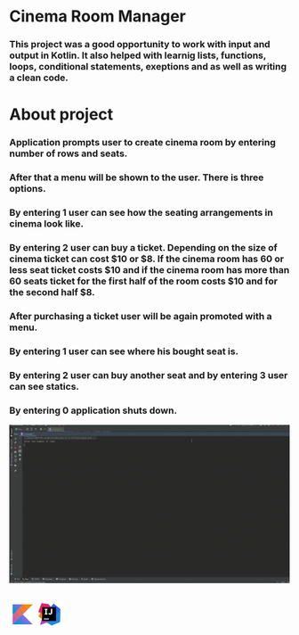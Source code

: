 # Cinema Room Manager

### This project was a good opportunity to work with input and output in Kotlin. It also helped with learnig lists, functions, loops, conditional statements, exeptions and as well as writing a clean code.

# About project
### Application prompts user to create cinema room by entering number of rows and seats.
### After that a menu will be shown to the user. There is three options. 
### By entering 1 user can see how the seating arrangements in cinema look like.
### By entering 2 user can buy a ticket. Depending on the size of cinema ticket can cost $10 or $8. If the cinema room has 60 or less seat ticket costs $10 and if the cinema room has more than 60 seats ticket for the first half of the room costs $10 and for the second half $8.
### After purchasing a ticket user will be again promoted with a menu. 
### By entering 1 user can see where his bought seat is. 
### By entering 2 user can buy another seat and by entering 3 user can see statics.
### By entering 0 application shuts down.
<img alt="Cinema room manager" src="https://github.com/puhacinboris/cinema-room/blob/main/cinema.gif"/>

##
<img align="left" alt="Kotlin" width="" src="https://github.com/puhacinboris/puhacinboris/blob/main/kotlin.png" />
<img align="left" alt="InteliJ" width="" src="https://github.com/puhacinboris/puhacinboris/blob/main/intellij-idea.png" />
